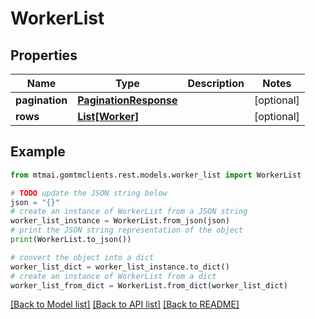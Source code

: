# WorkerList


## Properties

Name | Type | Description | Notes
------------ | ------------- | ------------- | -------------
**pagination** | [**PaginationResponse**](PaginationResponse.md) |  | [optional] 
**rows** | [**List[Worker]**](Worker.md) |  | [optional] 

## Example

```python
from mtmai.gomtmclients.rest.models.worker_list import WorkerList

# TODO update the JSON string below
json = "{}"
# create an instance of WorkerList from a JSON string
worker_list_instance = WorkerList.from_json(json)
# print the JSON string representation of the object
print(WorkerList.to_json())

# convert the object into a dict
worker_list_dict = worker_list_instance.to_dict()
# create an instance of WorkerList from a dict
worker_list_from_dict = WorkerList.from_dict(worker_list_dict)
```
[[Back to Model list]](../README.md#documentation-for-models) [[Back to API list]](../README.md#documentation-for-api-endpoints) [[Back to README]](../README.md)


